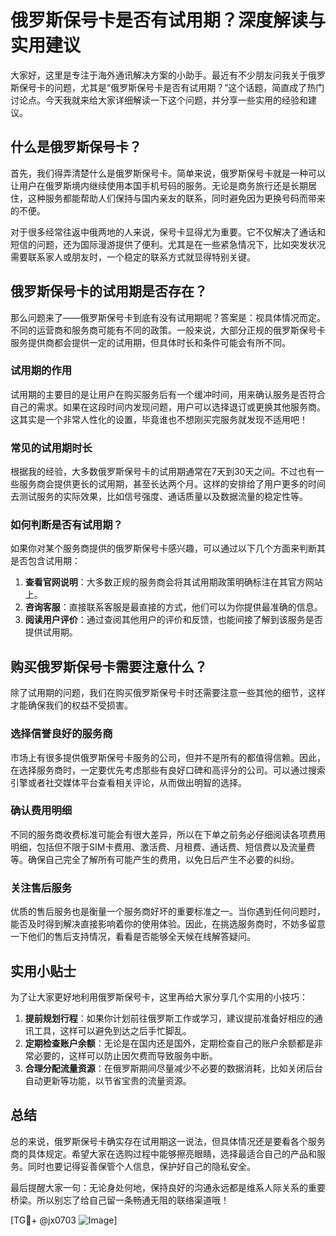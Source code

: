 # 俄罗斯保号卡是否有试用期？深度解读与实用建议

大家好，这里是专注于海外通讯解决方案的小助手。最近有不少朋友问我关于俄罗斯保号卡的问题，尤其是“俄罗斯保号卡是否有试用期？”这个话题，简直成了热门讨论点。今天我就来给大家详细解读一下这个问题，并分享一些实用的经验和建议。

## 什么是俄罗斯保号卡？

首先，我们得弄清楚什么是俄罗斯保号卡。简单来说，俄罗斯保号卡就是一种可以让用户在俄罗斯境内继续使用本国手机号码的服务。无论是商务旅行还是长期居住，这种服务都能帮助人们保持与国内亲友的联系，同时避免因为更换号码而带来的不便。

对于很多经常往返中俄两地的人来说，保号卡显得尤为重要。它不仅解决了通话和短信的问题，还为国际漫游提供了便利。尤其是在一些紧急情况下，比如突发状况需要联系家人或朋友时，一个稳定的联系方式就显得特别关键。

## 俄罗斯保号卡的试用期是否存在？

那么问题来了——俄罗斯保号卡到底有没有试用期呢？答案是：视具体情况而定。不同的运营商和服务商可能有不同的政策。一般来说，大部分正规的俄罗斯保号卡服务提供商都会提供一定的试用期，但具体时长和条件可能会有所不同。

### 试用期的作用

试用期的主要目的是让用户在购买服务后有一个缓冲时间，用来确认服务是否符合自己的需求。如果在这段时间内发现问题，用户可以选择退订或更换其他服务商。这其实是一个非常人性化的设置，毕竟谁也不想刚买完服务就发现不适用吧！

### 常见的试用期时长

根据我的经验，大多数俄罗斯保号卡的试用期通常在7天到30天之间。不过也有一些服务商会提供更长的试用期，甚至长达两个月。这样的安排给了用户更多的时间去测试服务的实际效果，比如信号强度、通话质量以及数据流量的稳定性等。

### 如何判断是否有试用期？

如果你对某个服务商提供的俄罗斯保号卡感兴趣，可以通过以下几个方面来判断其是否包含试用期：

1. **查看官网说明**：大多数正规的服务商会将其试用期政策明确标注在其官方网站上。
2. **咨询客服**：直接联系客服是最直接的方式，他们可以为你提供最准确的信息。
3. **阅读用户评价**：通过查阅其他用户的评价和反馈，也能间接了解到该服务是否提供试用期。

## 购买俄罗斯保号卡需要注意什么？

除了试用期的问题，我们在购买俄罗斯保号卡时还需要注意一些其他的细节，这样才能确保我们的权益不受损害。

### 选择信誉良好的服务商

市场上有很多提供俄罗斯保号卡服务的公司，但并不是所有的都值得信赖。因此，在选择服务商时，一定要优先考虑那些有良好口碑和高评分的公司。可以通过搜索引擎或者社交媒体平台查看相关评论，从而做出明智的选择。

### 确认费用明细

不同的服务商收费标准可能会有很大差异，所以在下单之前务必仔细阅读各项费用明细，包括但不限于SIM卡费用、激活费、月租费、通话费、短信费以及流量费等。确保自己完全了解所有可能产生的费用，以免日后产生不必要的纠纷。

### 关注售后服务

优质的售后服务也是衡量一个服务商好坏的重要标准之一。当你遇到任何问题时，能否及时得到解决直接影响着你的使用体验。因此，在挑选服务商时，不妨多留意一下他们的售后支持情况，看看是否能够全天候在线解答疑问。

## 实用小贴士

为了让大家更好地利用俄罗斯保号卡，这里再给大家分享几个实用的小技巧：

1. **提前规划行程**：如果你计划前往俄罗斯工作或学习，建议提前准备好相应的通讯工具，这样可以避免到达之后手忙脚乱。
2. **定期检查账户余额**：无论是在国内还是国外，定期检查自己的账户余额都是非常必要的，这样可以防止因欠费而导致服务中断。
3. **合理分配流量资源**：在俄罗斯期间尽量减少不必要的数据消耗，比如关闭后台自动更新等功能，以节省宝贵的流量资源。

## 总结

总的来说，俄罗斯保号卡确实存在试用期这一说法，但具体情况还是要看各个服务商的具体规定。希望大家在选购过程中能够擦亮眼睛，选择最适合自己的产品和服务。同时也要记得妥善保管个人信息，保护好自己的隐私安全。

最后提醒大家一句：无论身处何地，保持良好的沟通永远都是维系人际关系的重要桥梁。所以别忘了给自己留一条畅通无阻的联络渠道哦！

[TG💪+ @jx0703 ![Image](https://github.com/user-attachments/assets/dbca1d08-cadb-493c-b0ec-ad6f7a83f270)]